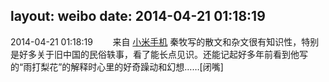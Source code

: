 layout: weibo
date: 2014-04-21 01:18:19
---
2014-04-21 01:18:19  &nbsp;&nbsp;&nbsp;&nbsp;&nbsp;&nbsp; 来自 <a href="http://app.weibo.com/t/feed/22zMnn" rel="nofollow">小米手机</a>
秦牧写的散文和杂文很有知识性，特别是好多关于旧中国的民俗轶事，看了能长点见识。还能记起好多年前看到他写的“雨打梨花”的解释时心里的好奇躁动和幻想……[闭嘴] ​​​
